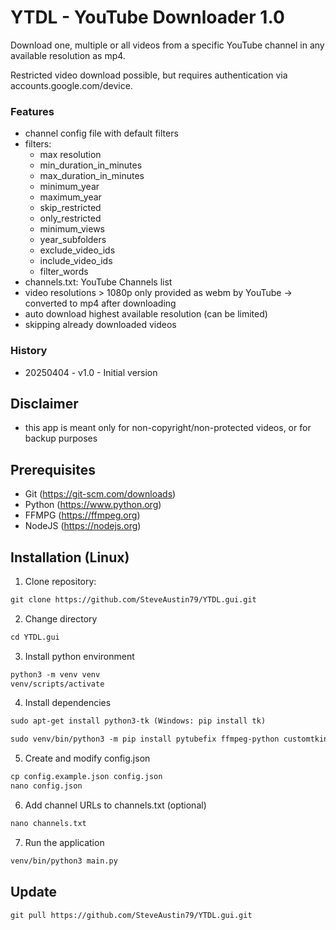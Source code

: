 # YTDL - YouTube Downloader 1.0
Download one, multiple or all videos from a specific YouTube channel in any available resolution as mp4.

Restricted video download possible, but requires authentication via accounts.google.com/device.

### Features
- channel config file with default filters
- filters:
    - max resolution
    - min_duration_in_minutes
    - max_duration_in_minutes
    - minimum_year
    - maximum_year
    - skip_restricted
    - only_restricted
    - minimum_views
    - year_subfolders
    - exclude_video_ids
    - include_video_ids
    - filter_words
- channels.txt: YouTube Channels list
- video resolutions > 1080p only provided as webm by YouTube -> converted to mp4 after downloading
- auto download highest available resolution (can be limited)
- skipping already downloaded videos

### History
- 20250404 - v1.0 - Initial version

## Disclaimer
- this app is meant only for non-copyright/non-protected videos, or for backup purposes

## Prerequisites
- Git (https://git-scm.com/downloads)
- Python (https://www.python.org)
- FFMPG (https://ffmpeg.org)
- NodeJS (https://nodejs.org)

## Installation (Linux)
1. Clone repository:
```diff
git clone https://github.com/SteveAustin79/YTDL.gui.git
```
2. Change directory
```diff
cd YTDL.gui
```
3. Install python environment
```diff
python3 -m venv venv
venv/scripts/activate
```
4. Install dependencies
```diff
sudo apt-get install python3-tk (Windows: pip install tk)
```
```diff
sudo venv/bin/python3 -m pip install pytubefix ffmpeg-python customtkinter pillow requests
```
5. Create and modify config.json
```diff
cp config.example.json config.json
nano config.json
```
6. Add channel URLs to channels.txt (optional)
```diff
nano channels.txt
```
7. Run the application
```diff
venv/bin/python3 main.py
```

## Update
```diff
git pull https://github.com/SteveAustin79/YTDL.gui.git
```
